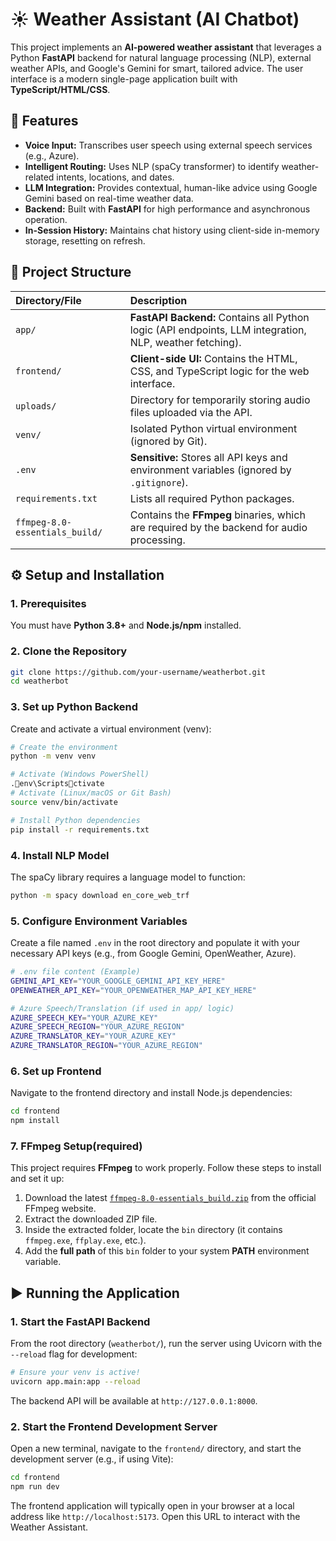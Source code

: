 # ☀️ Weather Assistant (AI Chatbot)

This project implements an **AI-powered weather assistant** that leverages a Python **FastAPI** backend for natural language processing (NLP), external weather APIs, and Google's Gemini for smart, tailored advice. The user interface is a modern single-page application built with **TypeScript/HTML/CSS**.

## 🚀 Features

- **Voice Input:** Transcribes user speech using external speech services (e.g., Azure).
- **Intelligent Routing:** Uses NLP (spaCy transformer) to identify weather-related intents, locations, and dates.
- **LLM Integration:** Provides contextual, human-like advice using Google Gemini based on real-time weather data.
- **Backend:** Built with **FastAPI** for high performance and asynchronous operation.
- **In-Session History:** Maintains chat history using client-side in-memory storage, resetting on refresh.

## 📁 Project Structure

| Directory/File                 | Description                                                                                             |
| :----------------------------- | :------------------------------------------------------------------------------------------------------ |
| `app/`                         | **FastAPI Backend:** Contains all Python logic (API endpoints, LLM integration, NLP, weather fetching). |
| `frontend/`                    | **Client-side UI:** Contains the HTML, CSS, and TypeScript logic for the web interface.                 |
| `uploads/`                     | Directory for temporarily storing audio files uploaded via the API.                                     |
| `venv/`                        | Isolated Python virtual environment (ignored by Git).                                                   |
| `.env`                         | **Sensitive:** Stores all API keys and environment variables (ignored by `.gitignore`).                 |
| `requirements.txt`             | Lists all required Python packages.                                                                     |
| `ffmpeg-8.0-essentials_build/` | Contains the **FFmpeg** binaries, which are required by the backend for audio processing.               |

## ⚙️ Setup and Installation

### 1. Prerequisites

You must have **Python 3.8+** and **Node.js/npm** installed.

### 2. Clone the Repository

```bash
git clone https://github.com/your-username/weatherbot.git
cd weatherbot
```

### 3. Set up Python Backend

Create and activate a virtual environment (venv):

```bash
# Create the environment
python -m venv venv

# Activate (Windows PowerShell)
.env\Scriptsctivate
# Activate (Linux/macOS or Git Bash)
source venv/bin/activate

# Install Python dependencies
pip install -r requirements.txt
```

### 4. Install NLP Model

The spaCy library requires a language model to function:

```bash
python -m spacy download en_core_web_trf
```

### 5. Configure Environment Variables

Create a file named `.env` in the root directory and populate it with your necessary API keys (e.g., from Google Gemini, OpenWeather, Azure).

```bash
# .env file content (Example)
GEMINI_API_KEY="YOUR_GOOGLE_GEMINI_API_KEY_HERE"
OPENWEATHER_API_KEY="YOUR_OPENWEATHER_MAP_API_KEY_HERE"

# Azure Speech/Translation (if used in app/ logic)
AZURE_SPEECH_KEY="YOUR_AZURE_KEY"
AZURE_SPEECH_REGION="YOUR_AZURE_REGION"
AZURE_TRANSLATOR_KEY="YOUR_AZURE_KEY"
AZURE_TRANSLATOR_REGION="YOUR_AZURE_REGION"
```

### 6. Set up Frontend

Navigate to the frontend directory and install Node.js dependencies:

```bash
cd frontend
npm install
```

### 7. FFmpeg Setup(required)

This project requires **FFmpeg** to work properly. Follow these steps to install and set it up:

1. Download the latest [`ffmpeg-8.0-essentials_build.zip`](https://www.gyan.dev/ffmpeg/builds/) from the official FFmpeg website.
2. Extract the downloaded ZIP file.
3. Inside the extracted folder, locate the `bin` directory (it contains `ffmpeg.exe`, `ffplay.exe`, etc.).
4. Add the **full path** of this `bin` folder to your system **PATH** environment variable.

## ▶️ Running the Application

### 1. Start the FastAPI Backend

From the root directory (`weatherbot/`), run the server using Uvicorn with the `--reload` flag for development:

```bash
# Ensure your venv is active!
uvicorn app.main:app --reload
```

The backend API will be available at `http://127.0.0.1:8000`.

### 2. Start the Frontend Development Server

Open a new terminal, navigate to the `frontend/` directory, and start the development server (e.g., if using Vite):

```bash
cd frontend
npm run dev
```

The frontend application will typically open in your browser at a local address like `http://localhost:5173`. Open this URL to interact with the Weather Assistant.
